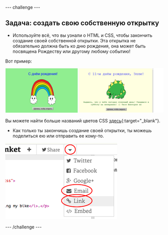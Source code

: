\--- challenge \---

## Задача: создать свою собственную открытку

+ Используйте всё, что вы узнали о HTML и CSS, чтобы закончить создание своей собственной открытки. Эта открытка не обязательно должна быть ко дню рождения, она может быть посвящена Рождеству или другому любому событию!

Вот пример:

![скриншот](images/birthday-final.png)

Вы можете найти больше названий цветов CSS [здесь](http://jumpto.cc/colours){:target="_blank"}.

+ Как только ты закончишь создание своей открытки, ты можешь поделиться ею или отправить ее кому-то.

![screenshot](images/birthday-share.png)

\--- /challenge \---